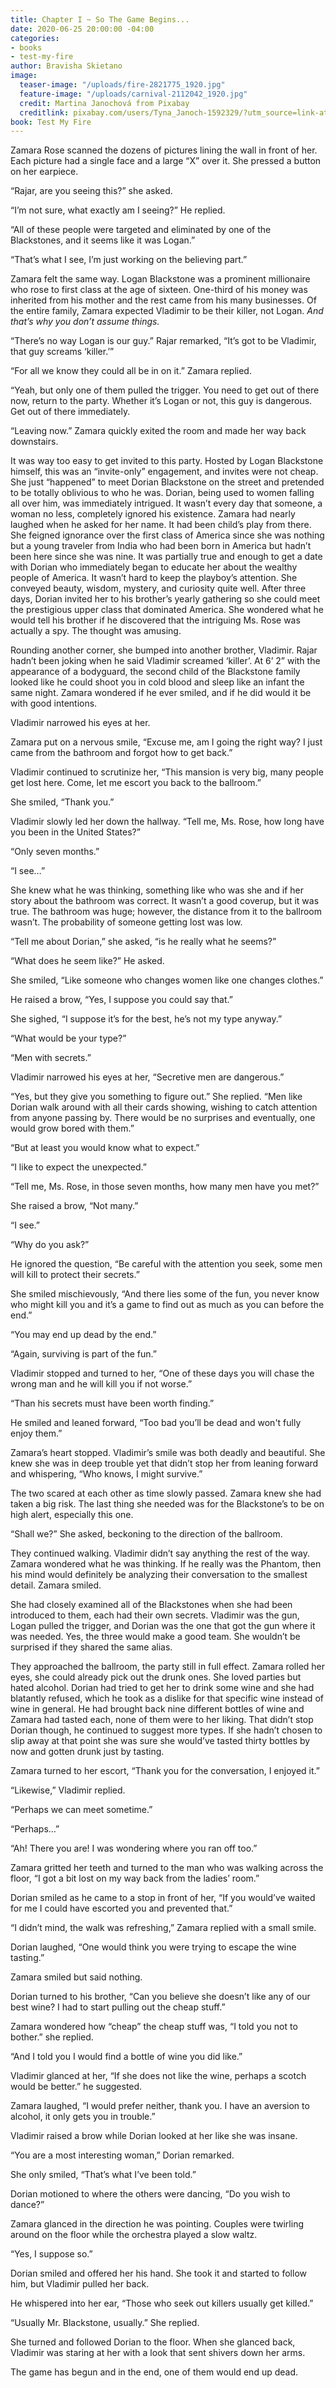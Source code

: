 ```yaml
---
title: Chapter I ~ So The Game Begins...
date: 2020-06-25 20:00:00 -04:00
categories:
- books
- test-my-fire
author: Bravisha Skietano
image:
  teaser-image: "/uploads/fire-2821775_1920.jpg"
  feature-image: "/uploads/carnival-2112042_1920.jpg"
  credit: Martina Janochová from Pixabay
  creditlink: pixabay.com/users/Tyna_Janoch-1592329/?utm_source=link-attribution&amp;utm_medium=referral&amp;utm_campaign=image&amp;utm_content=2112042
book: Test My Fire
---
```


Zamara Rose scanned the dozens of pictures lining the wall in front of her. Each picture had a single face and a large “X” over it. She pressed a button on her earpiece.

“Rajar, are you seeing this?” she asked.

“I’m not sure, what exactly am I seeing?” He replied.

“All of these people were targeted and eliminated by one of the Blackstones, and it seems like it was Logan.”

“That’s what I see, I’m just working on the believing part.”

Zamara felt the same way. Logan Blackstone was a prominent millionaire who rose to first class at the age of sixteen. One-third of his money was inherited from his mother and the rest came from his many businesses. Of the entire family, Zamara expected Vladimir to be their killer, not Logan. *And that’s why you don’t assume things.*

“There’s no way Logan is our guy.” Rajar remarked, “It’s got to be Vladimir, that guy screams ‘killer.’”

“For all we know they could all be in on it.” Zamara replied.

“Yeah, but only one of them pulled the trigger. You need to get out of there now, return to the party. Whether it’s Logan or not, this guy is dangerous. Get out of there immediately.

“Leaving now.” Zamara quickly exited the room and made her way back downstairs.

It was way too easy to get invited to this party. Hosted by Logan Blackstone himself, this was an “invite-only” engagement, and invites were not cheap. She just “happened” to meet Dorian Blackstone on the street and pretended to be totally oblivious to who he was. Dorian, being used to women falling all over him, was immediately intrigued. It wasn’t every day that someone, a woman no less, completely ignored his existence. Zamara had nearly laughed when he asked for her name. It had been child’s play from there. She feigned ignorance over the first class of America since she was nothing but a young traveler from India who had been born in America but hadn’t been here since she was nine. It was partially true and enough to get a date with Dorian who immediately began to educate her about the wealthy people of America. It wasn’t hard to keep the playboy’s attention. She conveyed beauty, wisdom, mystery, and curiosity quite well. After three days, Dorian invited her to his brother’s yearly gathering so she could meet the prestigious upper class that dominated America. She wondered what he would tell his brother if he discovered that the intriguing Ms. Rose was actually a spy. The thought was amusing.

Rounding another corner, she bumped into another brother, Vladimir. Rajar hadn’t been joking when he said Vladimir screamed ‘killer’. At 6’ 2” with the appearance of a bodyguard, the second child of the Blackstone family looked like he could shoot you in cold blood and sleep like an infant the same night. Zamara wondered if he ever smiled, and if he did would it be with good intentions.

Vladimir narrowed his eyes at her.

Zamara put on a nervous smile, “Excuse me, am I going the right way? I just came from the bathroom and forgot how to get back.”

Vladimir continued to scrutinize her, “This mansion is very big, many people get lost here. Come, let me escort you back to the ballroom.”

She smiled, “Thank you.”

Vladimir slowly led her down the hallway. “Tell me, Ms. Rose, how long have you been in the United States?”

“Only seven months.”

“I see…”

She knew what he was thinking, something like who was she and if her story about the bathroom was correct. It wasn’t a good coverup, but it was true. The bathroom was huge; however, the distance from it to the ballroom wasn’t. The probability of someone getting lost was low.

“Tell me about Dorian,” she asked, “is he really what he seems?”

“What does he seem like?” He asked.

She smiled, “Like someone who changes women like one changes clothes.”

He raised a brow, “Yes, I suppose you could say that.”

She sighed, “I suppose it’s for the best, he’s not my type anyway.”

“What would be your type?”

“Men with secrets.”

Vladimir narrowed his eyes at her, “Secretive men are dangerous.”

“Yes, but they give you something to figure out.” She replied. “Men like Dorian walk around with all their cards showing, wishing to catch attention from anyone passing by. There would be no surprises and eventually, one would grow bored with them.”

“But at least you would know what to expect.”

“I like to expect the unexpected.”

“Tell me, Ms. Rose, in those seven months, how many men have you met?”

She raised a brow, “Not many.”

“I see.”

“Why do you ask?”

He ignored the question, “Be careful with the attention you seek, some men will kill to protect their secrets.”

She smiled mischievously, “And there lies some of the fun, you never know who might kill you and it’s a game to find out as much as you can before the end.”

“You may end up dead by the end.”

“Again, surviving is part of the fun.”

Vladimir stopped and turned to her, “One of these days you will chase the wrong man and he will kill you if not worse.”

“Than his secrets must have been worth finding.”

He smiled and leaned forward, “Too bad you’ll be dead and won't fully enjoy them.”

Zamara’s heart stopped. Vladimir’s smile was both deadly and beautiful. She knew she was in deep trouble yet that didn’t stop her from leaning forward and whispering, “Who knows, I might survive.”

The two scared at each other as time slowly passed. Zamara knew she had taken a big risk. The last thing she needed was for the Blackstone’s to be on high alert, especially this one.

“Shall we?” She asked, beckoning to the direction of the ballroom.

They continued walking. Vladimir didn’t say anything the rest of the way. Zamara wondered what he was thinking. If he really was the Phantom, then his mind would definitely be analyzing their conversation to the smallest detail. Zamara smiled.

She had closely examined all of the Blackstones when she had been introduced to them, each had their own secrets. Vladimir was the gun, Logan pulled the trigger, and Dorian was the one that got the gun where it was needed. Yes, the three would make a good team. She wouldn’t be surprised if they shared the same alias.

They approached the ballroom, the party still in full effect. Zamara rolled her eyes, she could already pick out the drunk ones. She loved parties but hated alcohol. Dorian had tried to get her to drink some wine and she had blatantly refused, which he took as a dislike for that specific wine instead of wine in general. He had brought back nine different bottles of wine and Zamara had tasted each, none of them were to her liking. That didn’t stop Dorian though, he continued to suggest more types. If she hadn’t chosen to slip away at that point she was sure she would’ve tasted thirty bottles by now and gotten drunk just by tasting.

Zamara turned to her escort, “Thank you for the conversation, I enjoyed it.”

“Likewise,” Vladimir replied.

“Perhaps we can meet sometime.”

“Perhaps…”

“Ah! There you are! I was wondering where you ran off too.”

Zamara gritted her teeth and turned to the man who was walking across the floor, “I got a bit lost on my way back from the ladies’ room.”

Dorian smiled as he came to a stop in front of her, “If you would’ve waited for me I could have escorted you and prevented that.”

“I didn’t mind, the walk was refreshing,” Zamara replied with a small smile.

Dorian laughed, “One would think you were trying to escape the wine tasting.”

Zamara smiled but said nothing.

Dorian turned to his brother, “Can you believe she doesn’t like any of our best wine? I had to start pulling out the cheap stuff.”

Zamara wondered how “cheap” the cheap stuff was, “I told you not to bother.” she replied.

“And I told you I would find a bottle of wine you did like.”

Vladimir glanced at her, “If she does not like the wine, perhaps a scotch would be better.” he suggested.

Zamara laughed, “I would prefer neither, thank you. I have an aversion to alcohol, it only gets you in trouble.”

Vladimir raised a brow while Dorian looked at her like she was insane.

“You are a most interesting woman,” Dorian remarked.

She only smiled, “That’s what I’ve been told.”

Dorian motioned to where the others were dancing, “Do you wish to dance?”

Zamara glanced in the direction he was pointing. Couples were twirling around on the floor while the orchestra played a slow waltz.

“Yes, I suppose so.”

Dorian smiled and offered her his hand. She took it and started to follow him, but Vladimir pulled her back.

He whispered into her ear, “Those who seek out killers usually get killed.”

“Usually Mr. Blackstone, usually.” She replied.

She turned and followed Dorian to the floor. When she glanced back, Vladimir was staring at her with a look that sent shivers down her arms.

The game has begun and in the end, one of them would end up dead.
